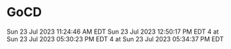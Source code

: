 # GoCD
Sun 23 Jul 2023 11:24:46 AM EDT
Sun 23 Jul 2023 12:50:17 PM EDT
4 at Sun 23 Jul 2023 05:30:23 PM EDT
4 at Sun 23 Jul 2023 05:34:37 PM EDT

